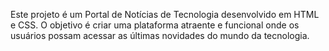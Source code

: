 Este projeto é um Portal de Notícias de Tecnologia desenvolvido em HTML e CSS. O objetivo é criar uma plataforma atraente e funcional onde os usuários possam acessar as últimas novidades do mundo da tecnologia.
